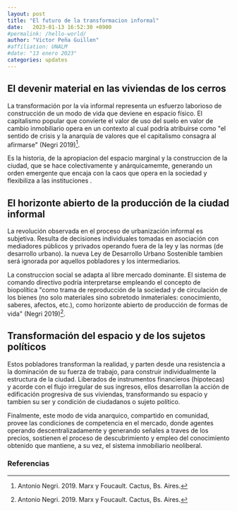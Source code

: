 ```yaml
---
layout: post
title: "El futuro de la transformacion informal"
date:   2023-01-13 16:52:30 +0900
#permalink: /hello-world/
author: "Victor Peña Guillen"
#affiliation: UNALM
#date: "13 enero 2023"
categories: updates
---
```


## El devenir material en las viviendas de los cerros

La transformación por la vía informal representa un esfuerzo laborioso de construcción de un modo de vida que deviene en espacio físico.
El capitalismo popular que convierte el valor de uso del suelo en valor de cambio inmobiliario opera en un contexto al cual podría atribuirse como "el sentido de crisis y la anarquía de valores que el capitalismo consagra al afirmarse" (Negri 2019)[^1].

Es la historia, de la apropiacion del espacio marginal y la construccion de la ciudad, que se hace colectivamente y anárquicamemte, generando un orden emergente que encaja con la caos que opera en la sociedad y flexibiliza a las instituciones .

## El horizonte abierto de la producción de la ciudad informal

La revolución observada en el proceso de urbanización informal es subjetiva. Resulta de decisiones individuales tomadas en asociación con mediadores públicos y privados operando fuera de la ley y las normas (de desarrollo urbano).
la nueva Ley de Desarrollo Urbano Sostenible tambien será ignorada por aquellos pobladores y los intermediarios.

La construccion social se adapta al libre mercado dominante. El sistema de comando directivo podría interpretarse empleando el concepto de biopolítica "como trama de reproducción de la sociedad y de circulación de los bienes (no solo materiales sino sobretodo inmateriales: conocimiento, saberes, afectos, etc.), como horizonte abierto de producción de formas de vida" (Negri 2019)[^1].

## Transformación del espacio y de los sujetos políticos

Estos pobladores transforman la realidad, y parten desde una resistencia a la dominación de su fuerza de trabajo, para construir individualmente la estructura de la ciudad.
Liberados de instrumentos financieros (hipotecas) y acorde con el flujo irregular de sus ingresos, ellos desarrollan la acción de edificación progresiva de sus viviendas, transformando su espacio y tambien su ser y condición de ciudadanos o sujeto político.

Finalmente, este modo de vida anarquico, compartido en comunidad, provee las condiciones de competencia en el mercado, donde agentes operando descentralizadamente y generando señales a traves de los precios, sostienen el proceso de descubrimiento y empleo del conocimiento obtenido que mantiene, a su vez, el sistema inmobiliario neoliberal.

### Referencias

[^1]: Antonio Negri. 2019. Marx y Foucault. Cactus, Bs. Aires.

